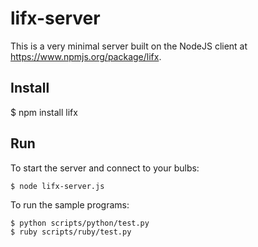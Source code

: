 # lifx-server

This is a very minimal server built on the NodeJS client at https://www.npmjs.org/package/lifx.

## Install

$ npm install lifx

## Run

To start the server and connect to your bulbs:

    $ node lifx-server.js

To run the sample programs:

    $ python scripts/python/test.py
    $ ruby scripts/ruby/test.py

